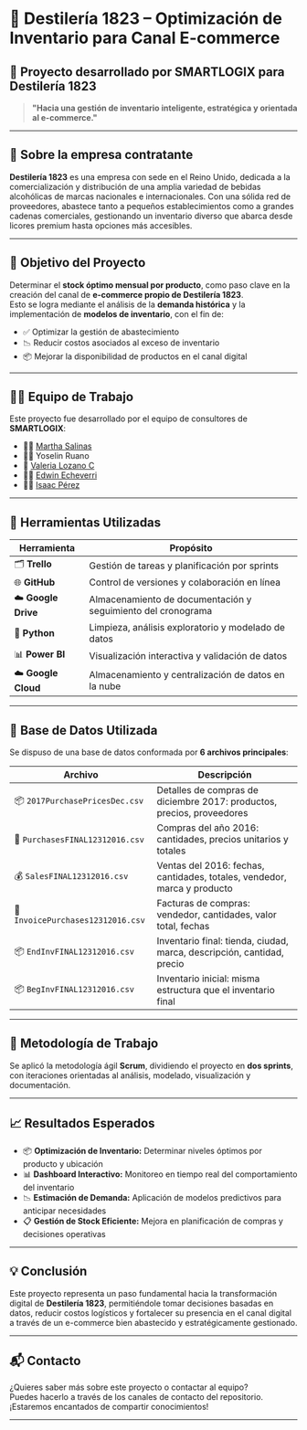 # 🥃 Destilería 1823 – Optimización de Inventario para Canal E-commerce

## 📌 Proyecto desarrollado por SMARTLOGIX para Destilería 1823

> **"Hacia una gestión de inventario inteligente, estratégica y orientada al e-commerce."**

---

## 🏢 Sobre la empresa contratante

**Destilería 1823** es una empresa con sede en el Reino Unido, dedicada a la comercialización y distribución de una amplia variedad de bebidas alcohólicas de marcas nacionales e internacionales. Con una sólida red de proveedores, abastece tanto a pequeños establecimientos como a grandes cadenas comerciales, gestionando un inventario diverso que abarca desde licores premium hasta opciones más accesibles.

---

## 🎯 Objetivo del Proyecto

Determinar el **stock óptimo mensual por producto**, como paso clave en la creación del canal de **e-commerce propio de Destilería 1823**.  
Esto se logra mediante el análisis de la **demanda histórica** y la implementación de **modelos de inventario**, con el fin de:

- ✅ Optimizar la gestión de abastecimiento  
- 📉 Reducir costos asociados al exceso de inventario  
- 📦 Mejorar la disponibilidad de productos en el canal digital

---

## 👨‍💻 Equipo de Trabajo

Este proyecto fue desarrollado por el equipo de consultores de **SMARTLOGIX**:

- 👩‍💼 [Martha Salinas](https://github.com/MarthaSalinas)
- 👩‍💻 Yoselin Ruano  
- 👩 [Valeria Lozano C](https://github.com/valerialc)
- 👨‍💻 [Edwin Echeverri](https://github.com/EdwinEcheverri)  
- 👨‍🔬 [Isaac Pérez](https://github.com/IsaacManuelPerez)
---

## 🧰 Herramientas Utilizadas

| Herramienta        | Propósito                                                 |
|--------------------|-----------------------------------------------------------|
| 🗂️ **Trello**         | Gestión de tareas y planificación por sprints             |
| 🌐 **GitHub**         | Control de versiones y colaboración en línea              |
| ☁️ **Google Drive**   | Almacenamiento de documentación y seguimiento del cronograma |
| 🐍 **Python**         | Limpieza, análisis exploratorio y modelado de datos       |
| 📊 **Power BI**       | Visualización interactiva y validación de datos           |
| ☁️ **Google Cloud**   | Almacenamiento y centralización de datos en la nube       |

---

## 📁 Base de Datos Utilizada

Se dispuso de una base de datos conformada por **6 archivos principales**:

| Archivo                         | Descripción                                                                 |
|---------------------------------|-----------------------------------------------------------------------------|
| 📦 `2017PurchasePricesDec.csv`    | Detalles de compras de diciembre 2017: productos, precios, proveedores      |
| 🛒 `PurchasesFINAL12312016.csv`   | Compras del año 2016: cantidades, precios unitarios y totales               |
| 💰 `SalesFINAL12312016.csv`       | Ventas del 2016: fechas, cantidades, totales, vendedor, marca y producto    |
| 🧾 `InvoicePurchases12312016.csv` | Facturas de compras: vendedor, cantidades, valor total, fechas               |
| 📦 `EndInvFINAL12312016.csv`      | Inventario final: tienda, ciudad, marca, descripción, cantidad, precio      |
| 📦 `BegInvFINAL12312016.csv`      | Inventario inicial: misma estructura que el inventario final                |

---

## 🚀 Metodología de Trabajo

Se aplicó la metodología ágil **Scrum**, dividiendo el proyecto en **dos sprints**, con iteraciones orientadas al análisis, modelado, visualización y documentación.

---

## 📈 Resultados Esperados

- 📦 **Optimización de Inventario:** Determinar niveles óptimos por producto y ubicación  
- 📊 **Dashboard Interactivo:** Monitoreo en tiempo real del comportamiento del inventario  
- 📉 **Estimación de Demanda:** Aplicación de modelos predictivos para anticipar necesidades  
- 📋 **Gestión de Stock Eficiente:** Mejora en planificación de compras y decisiones operativas

---

## 💡 Conclusión

Este proyecto representa un paso fundamental hacia la transformación digital de **Destilería 1823**, permitiéndole tomar decisiones basadas en datos, reducir costos logísticos y fortalecer su presencia en el canal digital a través de un e-commerce bien abastecido y estratégicamente gestionado.

---

## 📬 Contacto

¿Quieres saber más sobre este proyecto o contactar al equipo?  
Puedes hacerlo a través de los canales de contacto del repositorio.  
¡Estaremos encantados de compartir conocimientos!

---
